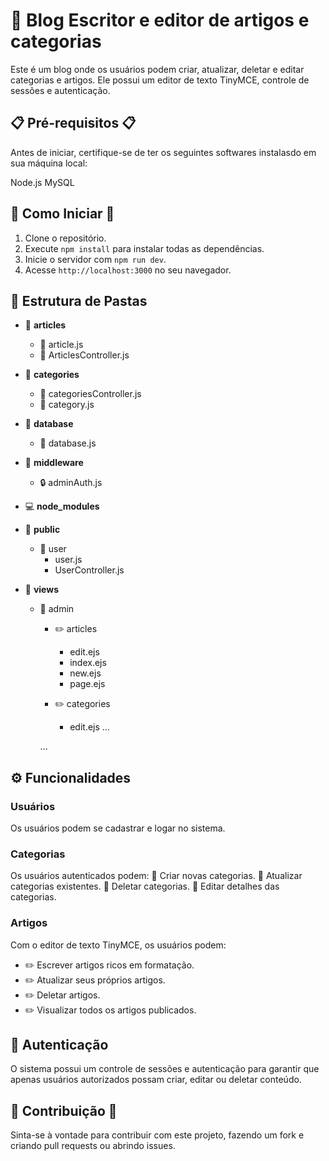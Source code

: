 # 📝 Blog Escritor e editor de artigos e categorias

Este é um blog onde os usuários podem criar, atualizar, deletar e editar categorias e artigos. Ele possui um editor de texto TinyMCE, controle de sessões e autenticação.

## 📋 Pré-requisitos 📋

Antes de iniciar, certifique-se de ter os seguintes softwares instalasdo em sua máquina local:

Node.js
MySQL

## 🚀 Como Iniciar 🚀

1. Clone o repositório.
2. Execute `npm install` para instalar todas as dependências.
3. Inicie o servidor com `npm run dev`.
4. Acesse `http://localhost:3000` no seu navegador.


## 📂 Estrutura de Pastas

- 📁 **articles**
  - 📄 article.js
  - 📄 ArticlesController.js
  
- 📁 **categories**
  - 📄 categoriesController.js
  - 📄 category.js
  
- 📁 **database**
  - 📄 database.js
  
- 📁 **middleware**
  - 🔒 adminAuth.js
  
- 💻 **node_modules**

- 👥 **public**
  - 👤 user
    - user.js
    - UserController.js
    
- 👀 **views**
  - 🔐 admin
    - ✏️ articles 
      - edit.ejs 
      - index.ejs 
      - new.ejs 
      - page.ejs
      
    - ✏️ categories 
      - edit.ejs 
      ...
      
    ...
    
## ⚙️ Funcionalidades

### Usuários

Os usuários podem se cadastrar e logar no sistema.

### Categorias 

Os usuários autenticados podem:
🔹 Criar novas categorias.
🔹 Atualizar categorias existentes.
🔹 Deletar categorias.
🔹 Editar detalhes das categorias.

### Artigos 

Com o editor de texto TinyMCE, os usuários podem:
- ✏️ Escrever artigos ricos em formatação.
- ✏️ Atualizar seus próprios artigos.
- ✏️ Deletar artigos.
- ✏️ Visualizar todos os artigos publicados.

## 🔐 Autenticação 

O sistema possui um  controle de sessões e autenticação para garantir que apenas usuários autorizados possam criar, editar ou deletar conteúdo.

## 🤝 Contribuição 🤝

Sinta-se à vontade para contribuir com este projeto, fazendo um fork e criando pull requests ou abrindo issues.
